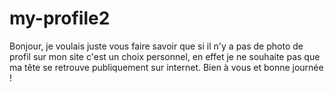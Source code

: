# my-profile2

Bonjour, je voulais juste vous faire savoir que si il n'y a pas de photo de profil sur mon site c'est un choix personnel, en effet je ne souhaite pas que ma tête se retrouve publiquement sur internet. Bien à vous et bonne journée !
